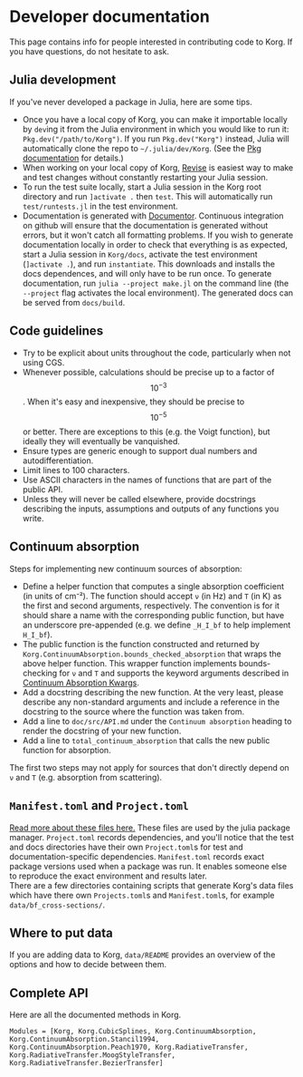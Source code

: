 # Developer documentation
This page contains info for people interested in contributing code to Korg.  If you 
have questions, do not hesitate to ask.

## Julia development
If you've never developed a package in Julia, here are some tips.
- Once you have a local copy of Korg, you can make it importable locally by `dev`ing it from the Julia environment in which you would like to run it: `Pkg.dev("/path/to/Korg")`.  If you run `Pkg.dev("Korg")` instead, Julia will automatically clone the repo to `~/.julia/dev/Korg`.  (See the [Pkg documentation](https://pkgdocs.julialang.org/) for details.)
- When working on your local copy of Korg, [Revise](https://github.com/timholy/Revise.jl) is easiest way to make and test changes without constantly restarting your Julia session.
- To run the test suite locally, start a Julia session in the Korg root directory and run `]activate .` then `test`.  This will automatically run `test/runtests.jl` in the test environment.
- Documentation is generated with [Documentor](https://github.com/JuliaDocs/Documenter.jl). Continuous integration on github will ensure that the documentation is generated without errors, but it won't catch all formatting problems.  If you wish to generate documentation locally in order to check that everything is as expected, start a Julia session in `Korg/docs`, activate the test environment (`]activate .`), and run `instantiate`.  This downloads and installs the docs dependences, and will only have to be run once.  To generate documentation, run `julia --project make.jl` on the command line (the `--project` flag activates the local environment).  The generated docs can be served from `docs/build`.

## Code guidelines
- Try to be explicit about units throughout the code, particularly when not using CGS.
- Whenever possible, calculations should be precise up to a factor of $$10^{-3}$$.  When it's easy and inexpensive, they should be precise to $$10^{-5}$$ or better.  There are exceptions to this (e.g. the Voigt function), but ideally they will eventually be vanquished.
- Ensure types are generic enough to support dual numbers and autodifferentiation. 
- Limit lines to 100 characters.
- Use ASCII characters in the names of functions that are part of the public API.
- Unless they will never be called elsewhere, provide docstrings describing the inputs, assumptions and outputs of any functions you write.

## Continuum absorption
Steps for implementing new continuum sources of absorption:
- Define a helper function that computes a single absorption coefficient (in units of cm⁻²). The function should accept `ν` (in Hz) and `T` (in K) as the first and second arguments, respectively. The convention is for it should share a name with the corresponding public function, but have an underscore pre-appended (e.g. we define `_H_I_bf` to help implement `H_I_bf`).
- The public function is the function constructed and returned by `Korg.ContinuumAbsorption.bounds_checked_absorption` that wraps the above helper function. This wrapper function implements bounds-checking for `ν` and `T` and supports the keyword arguments described in [Continuum Absorption Kwargs](@ref).
- Add a docstring describing the new function. At the very least, please describe any non-standard arguments and include a reference in the docstring to the source where the function was taken from.
- Add a line to `doc/src/API.md` under the `Continuum absorption` heading to render the docstring of your new function.
- Add a line to `total_continuum_absorption` that calls the new public function for absorption.

The first two steps may not apply for sources that don't directly depend on `ν` and `T` (e.g.
absorption from scattering).

## `Manifest.toml` and `Project.toml`
[Read more about these files here.](https://pkgdocs.julialang.org/v1/toml-files/)
These files are used by the julia package manager.  `Project.toml` records dependencies, and you'll 
notice that the test and docs directories have their own `Project.toml`s for test and 
documentation-specific dependencies.  `Manifest.toml` records exact package versions used when a 
package was run.  It enables someone else to reproduce the exact environment and results later.  
There are a few directories containing scripts that generate Korg's data files which have there own 
`Projects.toml`s and `Manifest.toml`s, for example `data/bf_cross-sections/`.

## Where to put data 
If you are adding data to Korg, `data/README` provides an overview of the options and how to decide 
between them.

## Complete API
Here are all the documented methods in Korg.

```@autodocs
Modules = [Korg, Korg.CubicSplines, Korg.ContinuumAbsorption, Korg.ContinuumAbsorption.Stancil1994,
Korg.ContinuumAbsorption.Peach1970, Korg.RadiativeTransfer, Korg.RadiativeTransfer.MoogStyleTransfer, Korg.RadiativeTransfer.BezierTransfer]
```
